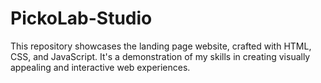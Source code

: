 # PickoLab-Studio
This repository showcases the landing page website, crafted with HTML, CSS, and JavaScript. It's a demonstration of my skills in creating visually appealing and interactive web experiences.
